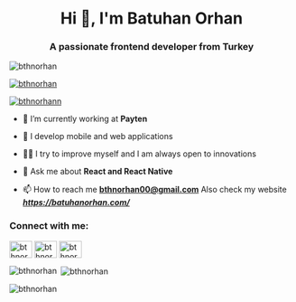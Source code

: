<h1 align="center">Hi 👋, I'm Batuhan Orhan</h1>
<h3 align="center">A passionate frontend developer from Turkey</h3>

<p align="left"> <img src="https://komarev.com/ghpvc/?username=bthnorhan&label=Profile%20views&color=0e75b6&style=flat" alt="bthnorhan" /> </p>

<p align="left"> <a href="https://github.com/ryo-ma/github-profile-trophy"><img src="https://github-profile-trophy.vercel.app/?username=bthnorhan" alt="bthnorhan" /></a> </p>

<p align="left"> <a href="https://twitter.com/bthnorhann" target="blank"><img src="https://img.shields.io/twitter/follow/bthnorhann?logo=twitter&style=for-the-badge" alt="bthnorhann" /></a> </p>

- 🔭 I’m currently working at **Payten**

- 💪 I develop mobile and web applications

- 👨‍💻 I try to improve myself and I am always open to innovations

- 💬 Ask me about **React and React Native**

- 📫 How to reach me **bthnorhan00@gmail.com** Also check my website ***https://batuhanorhan.com/***

<h3 align="left">Connect with me:</h3>
<p align="left">
<a href="https://twitter.com/bthnorhann" target="blank"><img align="center" src="https://raw.githubusercontent.com/rahuldkjain/github-profile-readme-generator/master/src/images/icons/Social/twitter.svg" alt="bthnorhann" height="30" width="40" /></a>
<a href="https://linkedin.com/in/bthnorhan" target="blank"><img align="center" src="https://raw.githubusercontent.com/rahuldkjain/github-profile-readme-generator/master/src/images/icons/Social/linked-in-alt.svg" alt="bthnorhan" height="30" width="40" /></a>
<a href="https://instagram.com/bthnorhan" target="blank"><img align="center" src="https://raw.githubusercontent.com/rahuldkjain/github-profile-readme-generator/master/src/images/icons/Social/instagram.svg" alt="bthnorhan" height="30" width="40" /></a>
</p>

<p><img align="left" src="https://github-readme-stats.vercel.app/api/top-langs?username=bthnorhan&show_icons=true&locale=en&layout=compact" alt="bthnorhan" /></p>

<p>&nbsp;<img align="center" src="https://github-readme-stats.vercel.app/api?username=bthnorhan&show_icons=true&locale=en" alt="bthnorhan" /></p>

<p><img align="center" src="https://github-readme-streak-stats.herokuapp.com/?user=bthnorhan&" alt="bthnorhan" /></p>

